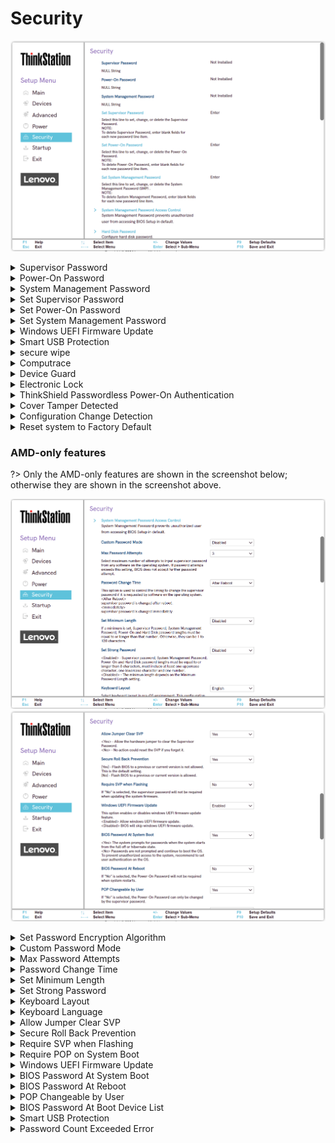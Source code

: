 # Security #

![](./img/ts_security_1.png)

<!--![](./img/ts_security1.png)
![](./img/ts_security2.png)
![](./img/ts_security3.png)
![](./img/ts_security4.png)
![](./img/security.png)
-->
<details><summary>Supervisor Password</summary>

The supervisor password (SVP) protects the system information stored in UEFI BIOS.

!> When entering the UEFI BIOS menu, enter the correct supervisor password in the window prompted. You also can press Enter to skip the password prompt. However, you cannot change most of the system configuration options in UEFI BIOS.

!> **The supervisor password can be set only through the UEFI BIOS menu**. Once it is in place, then it can be modified Windows Management Instrumentation (WMI) with the Lenovo client-management interface.

If you have set both the supervisor password and power-on password, you can use the supervisor password to access your computer when you turn it on.

!> The supervisor password overrides the power-on password.

View only.

Shows the current password state.

Possible values:

1. Not Installed
2. Installed

</details>

<details><summary>Power-On Password</summary>

Power-On Password prevents unauthorized users from booting your computer.

View only.

Shows the current password state.

Possible values:

1. Not Installed
2. Installed

</details>

<details><summary>System Management Password</summary>

The system management password (SMP) protects the system information stored in UEFI BIOS like a supervisor password, but it has lower authority by default.

?> The system management password can be set through the UEFI BIOS menu or through Windows Management Instrumentation (WMI) with the Lenovo client-management interface. You can enable the system management password to have the same authority as the supervisor password to control security-related features.

View only.

Shows the current password state.

Possible values:

1. Not Installed
2. Installed

</details>

<details><summary>Set Supervisor Password</summary>

Set, change or delete the Supervisor Password (SVP).<br>

?> To delete Supervisor Password, enter blank fields for each new password line item.

Parameters:
1. [ Enter New Password ]
2. [ Confirm New Password ]
3. < Actions >:<br>
    a. **Save** – default<br>
    b. Cancel

</details>

<details><summary>Set Power-On Password</summary>
Set, change or delete the Power-On Password.

?> To delete Power-On Password, enter blank fields for each new password line item.

Parameters:
1. [ Enter New Password ]
2. [ Confirm New Password ]
3. < Actions >:<br>
    a. **Save** – default<br>
    b. Cancel

</details>

<details><summary>Set System Management Password</summary>

Set, change or delete the System Management Password (SMP).

?> To delete System Management Password, enter blank fields for each new password line item.

Parameters:
1. [ Enter New Password ]
2. [ Confirm New Password ]
3. < Actions >:<br>
    a. **Save** – default<br>
    b. Cancel

</details>

<details><summary>Windows UEFI Firmware Update</summary>

Options:

1. **Enabled** – allow windows UEFI firmware update. Default.
2. Disabled – BIOS will skip windows UEFI firmware update.

| WMI Setting name | Values | SVP / SMP Req'd | AMD/Intel |
|:---|:---|:---|:---|
| WindowsUEFIFirmwareUpdate | Disabled, Enabled | yes | Both |
</details>

<details><summary>Smart USB Protection</summary>

Smart USB Protection blocks copying data from the computer to the USB storage device in windows.<br>

Options:

1. **Disabled** – the user can copy data from and to USB storage device. Default. 
2. Read Only – the user can copy data from USB storage device to the Computer but not from the computer to USB storage device.
3. No Access – the user cannot use USB storage device in OS.

| WMI Setting name | Values | SVP / SMP Req'd | AMD/Intel |
|:---|:---|:---|:---|
| SmartUSBProtection | Disabled, Read Only, No Access | yes | Both |
</details>

<details><summary>secure wipe</summary>

Whether to display the `secure wipe` option on the F12 BIOS Startup Menu. Users can select this option to securely erase HDD data.

Options:

1. Enabled.
2. **Disabled** – Default.

| WMI Setting name | Values | SVP / SMP Req'd | AMD/Intel |
|:---|:---|:---|:---|
| securewipe | Disabled, Enabled | yes | Intel |
</details>

<details><summary>Computrace</summary>

Settings for Absolute Persistence Module.

?> Absolute(c) is a service designed to help track devices and provide recovery services in the event a device is lost or stolen. Once installed, the Absolute agent communicates with the Absolute Monitoring Center and programmed intervals to provide the tracking service. By installing the agent and activating the service, you consent to the transmission of information between your device and the Absolute Monitoring Center. For customers who have purchased the Absolute service, the firmware Persistence Module checks for the presence and health of Absolute on boot, and restores the functionality in case of agent removal or tampering. Absolute and Persistence are registered trademarks of Absolute Software Corporation.

![](./img/computrace.png)

<details><summary>Absolute Persistence Version</summary>

View only.

</details>

<details><summary>Absolute Persistence Module</summary>

Whether to enable the firmware Persistence Module of the optional service from Absolute.<br>

Options:

1.	**Enabled** – Default.
2.	Disabled.
3.	Permanently Disabled.

!> Selecting `Permanently Disabled` requires additional confirmation and cannot be done by WMI, because if Computrace activation is permanently disabled, then you can never enable it again. <br> More information on the official site of [Absolute Software Corporation](https://www.absolute.com/partners/device-manufacturers/lenovo/).

| WMI Setting name | Values | SVP / SMP Req'd | AMD/Intel |
|:---|:---|:---|:---|
| AbsolutePersistenceModule | Disabled, Enabled | yes | Both |
</details>

</details>

<details><summary>Device Guard</summary>

Device Guard enables PCs to be protected against malware by introducing a collective set of restrictions on a device across several technologies.

Options:

1. Enabled – CPU Virtualization Technology to be enabled, IOMMU (Intel Input\Output Memory Management Unit), such as Intel VT-d, AMD-Vi to be enabled, TPM to be enabled. 
Ethernet, USB, CD, and other boot methods to be disabled, only SATA device to be allowed.
2. **Disabled** – Ethernet, USB, CD, and other boot methods to be enabled. Default.

| WMI Setting name | Values | SVP / SMP Req'd | AMD/Intel |
|:---|:---|:---|:---|
| DeviceGuard | Disabled, Enabled | yes | Both |
</details>

<details><summary>Electronic Lock</summary>

Whether to lock the chassis to prevent unauthorized physical access to the system components.

Options:

1. Lock. 
2. **Unlock** – Default. 

?> The setting is effective on the next startup after BIOS setting is saved. <br /> For more information, please refer to [user manual](https://thinkstation-specs.com/thinkstation/p350-tower/). 

| WMI Setting name | Values | SVP / SMP Req'd | AMD/Intel |
|:---|:---|:---|:---|
| ElectronicLock | Lock, Unlock | yes | Intel |
</details>

<details><summary>ThinkShield Passwordless Power-On Authentication</summary>

Enable or Disable the ThinkShield Passwordless Power-On
Authentication and Device Manager.

Options:

1. **Enabled** – Default.
2. Disabled.
</details>

<details><summary>Cover Tamper Detected</summary>

Whether to enable Chassis Intrusion Detection, a utility that can tell whether someone has opened the case (intruded into the chassis).

Options:

1. **Disabled** – Default.
2. Enabled.

!> If chassis tamper occurs, you must enter setup to clear this error.

| WMI Setting name | Values | SVP / SMP Req'd | AMD/Intel |
|:---|:---|:---|:---|
| CoverTamperDetected | Disabled, Enabled | yes | Both |
</details>

<details><summary>Configuration Change Detection</summary>

Whether the system will notify the user during POST (Power On Self Test), when a device is installed or removed.

!> This notice can only be cleared by entering BIOS setup, saving, and then exiting.

Options:

1. Enabled.
2. **Disabled** – Default.

| WMI Setting name | Values | SVP / SMP Req'd | AMD/Intel |
|:---|:---|:---|:---|
| ConfigurationChangeDetection | Disabled, Enabled | yes | Both |
</details>

<details><summary>Reset system to Factory Default</summary>

This option is used clear all data stored in UEFI system. Not
affected to storage data. After selecting this item, the system
will be automatically reboot, then reset system to factory default
settings.

</details>

### AMD-only features ###

?> Only the AMD-only features are shown in the screenshot below; otherwise they are shown in the screenshot above.

![](./img/ts_amd_security.png)
![](./img/ts_amd_security2.png)

<details><summary>Set Password Encryption Algorithm</summary>

Select the encryption algorithm for BIOS Password.

Options:

1. **SHA-256 Hash** - Default.
1. SM3 Hash

</details>

<details><summary>Custom Password Mode</summary>

<!-- TODO: custom password mode description -->

Options:

1.  **Disabled** - Default.
2.  Enabled.

<!-- NO WMI -->

</details>

<details><summary>Max Password Attempts</summary>

Set maximum number of  supervisor password attempts from any software on the operating system.

!> If password attempts exceeds this, BIOS does not accept further password attempts.

Options:

1. 1
1. **3** - Default.
1. 100
1. Unlimited

<!-- NO WMI -->

</details>

<details><summary>Password Change Time</summary>

When to change the supervisor password if it is requested by software on the operating system.

Options:

1. **After Reboot** - Default.
1. Immediately

<!-- NO WMI -->

</details>

<details><summary>Set Minimum Length</summary>

If a minimum is set, Supervisor Password, System Management Password, Power-On and Hard Disk password lengths must be equal to or longer than that number. Otherwise, they can be 1 to 128 characters.

Options:

1. **Disabled** - Default.
1. 4 Characters
1. 5 Characters
1. 6 Characters
1. 7 Characters
1. 8 Characters
1. 9 Characters
1. 10 Characters
1. 11 Characters
1. 12 Characters

| WMI Setting name | Values | SVP or SMP Req'd | AMD/Intel |
|:---|:---|:---|:---|
| SetMinimumLength | Disable, 4 Characters, 5 Characters, 6 Characters, 7 Characters, 8 Characters, 9 Characters, 10 Characters, 11 Characters, 12 Characters | yes | both |

</details>

<details><summary>Set Strong Password</summary>

!> Affects: <br> - Supervisor Password <br> - System Management Password <br> - Power-On password <br> - Hard Disk password

?> For a strong password, length must <br> - be equal to or more than 8 characters <br> - include at least one uppercase character, one lowercase character and one number.

?> Otherwise, minimum length depends on the minimum password length setting.

Options:

1.  **Disabled** - Default.
2.  Enabled.

| WMI Setting name | Values | SVP or SMP Req'd | AMD/Intel |
|:---|:---|:---|:---|
| SetStrongPassword | Disable, Enable | yes | both |

</details>

<details><summary>Keyboard Layout</summary>

Select keyboard layout in pre-OS environment. Does not affect OS.

Options:

1.  **Disabled** - Default.
2.  Enabled.

| WMI Setting name | Values | SVP or SMP Req'd | AMD/Intel |
|:---|:---|:---|:---|
| KeyboardLayout | English, French, German, Chinese | yes | both |

</details>

<details><summary>Keyboard Language</summary>

Select the keyboard language for password. The default
is English keyboard.

Options:

1.  **English** - Default.
2.  French.
3.	German

</details>

<details><summary>Allow Jumper Clear SVP</summary>

Whether to allow the hardware jumper to clear the Supervisor Password.

!> No action can reset the SVP if you forget it.

Options:

1. **Yes** - Default.
1. No

| WMI Setting name | Values | SVP or SMP Req'd | AMD/Intel |
|:---|:---|:---|:---|
| AllowJumperClearSVP | No, Yes | yes | both |

</details>

<details><summary>Secure Roll Back Prevention</summary>

Whether flashing BIOS to a previous or current version is prevented.

Options:

1. **Yes** - Default.
1. No

| WMI Setting name | Values | SVP or SMP Req'd | AMD/Intel |
|:---|:---|:---|:---|
| SecureRollBackPrevention | No, Yes | yes | both |

</details>

<details><summary>Require SVP when Flashing</summary>

Whether the supervisor password is required when updating the system firmware.

Options:

1.  **Disabled** - Default.
2.  Enabled.

| WMI Setting name | Values | SVP or SMP Req'd | AMD/Intel |
|:---|:---|:---|:---|
| RequireSVPwhenFlashing | No, Yes | yes | both |

</details>

<details><summary>Require POP on System Boot</summary>


Options:

1.  **Yes** - Default.  The system prompts for passwords when the system starts form the full off or hibernate state.
2.  No - Passwords are not prompted and continue to boot the
OS. To prevent unauthorized access to the system, recommended
to set user authentication on the OS.

| WMI Setting name | Values | SVP or SMP Req'd | AMD/Intel |
|:---|:---|:---|:---|
| RequireSVPwhenFlashing | No, Yes | yes | both |

</details>

<details><summary>Windows UEFI Firmware Update</summary>

Whether to allow windows UEFI firmware update.

Options:

1.  **Enabled** - Default.
2.  Disabled.

| WMI Setting name | Values | SVP or SMP Req'd | AMD/Intel |
|:---|:---|:---|:---|
| WindowsUEFIFirmwareUpdate | Disable, Enable | yes | both |

</details>

<details><summary>BIOS Password At System Boot</summary>

Whether to prompt for passwords when the system starts from the full off or hibernate state.

!> To prevent unauthorized access to the system, we recommend setting user authentication on the OS.

Options:

1. **Yes** - Default.
1. No

| WMI Setting name | Values | SVP or SMP Req'd | AMD/Intel |
|:---|:---|:---|:---|
| BIOSPasswordAtSystemBoot | No, Yes | yes | both |

</details>

<details><summary>BIOS Password At Reboot</summary>

Whether the Power-On Password is required when system restarts.

Options:

1.  **No** - Default.
2.  Yes.

| WMI Setting name | Values | SVP or SMP Req'd | AMD/Intel |
|:---|:---|:---|:---|
| BIOSPasswordAtReboot | No, Yes | yes | both |

</details>

<details><summary>POP Changeable by User</summary>

If "No" is selected, the Power-On Password can only be changed by the supervisor password..

Options:

1.  **Yes** - Default.
2.  No.

| WMI Setting name | Values | SVP or SMP Req'd | AMD/Intel |
|:---|:---|:---|:---|
| POPChangeablebyUser | No, Yes | yes | AMD |

</details>

<details><summary>BIOS Password At Boot Device List</summary>

Whether the user is prompted for a password when F12 is pressed during POST.

!> A supervisor password must be set.

Options:

1.  **No** - Default.
2.  Yes.

| WMI Setting name | Values | SVP or SMP Req'd | AMD/Intel |
|:---|:---|:---|:---|
| BIOSPasswordAtBootDeviceList | No, Yes | yes | both |

</details>

<details><summary>Smart USB Protection</summary>

Blocks copying data from the computer to the USB storage device in Windows.


Options:

1. **Disabled** - Default. 
1. Read Only - user can copy data from USB storage device to the computer, but cannot copy data from the computer to USB storage device.
1. No Access - user cannot use USB storage device in Windows.

| WMI Setting name | Values | SVP or SMP Req'd | AMD/Intel |
|:---|:---|:---|:---|
| SmartUSBProtection | Disable, Read Only, No Access | yes | both |

</details>

<!-- ### Fingerprint Setup ###

Not supported on P620

![](./img/amd_fingerprintsetup.png)

<details><summary>Preboot Authentication</summary>

Whether to enable the fingerprint reader function for entering BIOS passwords.

Options:

1.  **Disabled** - Default.
2.  Enabled.

| WMI Setting name | Values | SVP or SMP Req'd | AMD/Intel |
|:---|:---|:---|:---|
| setting_name | setting_values | yes_no | both |


</details>

<details><summary>Erase Fingerprint Data</summary>

Whether to clear fingerprint data stored in a fingerprint reader.

Options:

1.  **No** - Default.
2.  Yes.

TODO: confirm WMI
| WMI Setting name | Values | SVP or SMP Req'd | AMD/Intel |
|:---|:---|:---|:---|
| setting_name | setting_values | yes_no | both |


</details> -->

<details><summary>Password Count Exceeded Error</summary>

Whether to show the POST 0199 error and prompt for password.

Options:

1.  **Enabled** - Default.
2.  Disabled.

| WMI Setting name | Values | SVP or SMP Req'd | AMD/Intel |
|:---|:---|:---|:---|
| PasswordCountExceededError | Disabled, Enabled| yes | both |

<!-- TODO: confirm WMI -->

</details>

